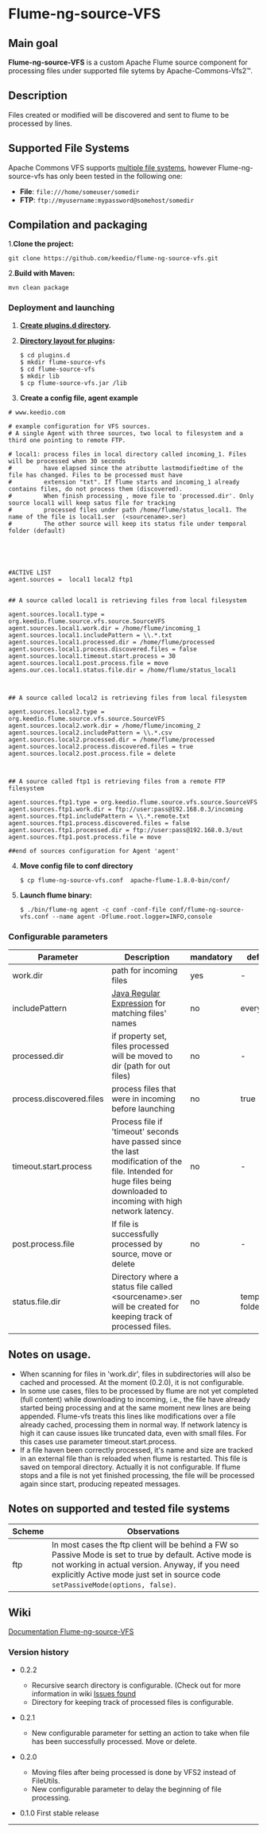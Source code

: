 # Flume-ng-source-VFS

## Main goal
**Flume-ng-source-VFS** is a custom Apache Flume source component for processing files under supported file sytems by Apache-Commons-Vfs2™.

## Description
Files created or modified will be discovered and sent to flume to be processed by lines.

## Supported File Systems
Apache Commons VFS supports [multiple file systems](https://commons.apache.org/proper/commons-vfs/filesystems.html), however Flume-ng-source-vfs has only been tested in the following one:

* **File**: `file:///home/someuser/somedir`
* **FTP**:  `ftp://myusername:mypassword@somehost/somedir`

## Compilation and packaging
1.**Clone the project:**
```
git clone https://github.com/keedio/flume-ng-source-vfs.git
```

2.**Build with Maven:**
```
mvn clean package
```

### Deployment and launching ###

1. **[Create plugins.d directory](https://flume.apache.org/FlumeUserGuide.html#the-plugins-d-directory).**
2. **[Directory layout for plugins](https://flume.apache.org/FlumeUserGuide.html#directory-layout-for-plugins):**

    ```
    $ cd plugins.d
    $ mkdir flume-source-vfs
    $ cd flume-source-vfs
    $ mkdir lib
    $ cp flume-source-vfs.jar /lib
     ```

3. **Create a config file, agent example**
````
# www.keedio.com

# example configuration for VFS sources.
# A single Agent with three sources, two local to filesystem and a third one pointing to remote FTP.

# local1: process files in local directory called incoming_1. Files will be processed when 30 seconds
#         have elapsed since the atributte lastmodifiedtime of the file has changed. Files to be processed must have
#         extension "txt". If flume starts and incoming_1 already contains files, do not process them (discovered).
#         When finish processing , move file to 'processed.dir'. Only source local1 will keep satus file for tracking
#         processed files under path /home/flume/status_local1. The name of the file is local1.ser  (<sourcename>.ser)
#         The other source will keep its status file under temporal folder (default)





#ACTIVE LIST
agent.sources =  local1 local2 ftp1


## A source called local1 is retrieving files from local filesystem

agent.sources.local1.type = org.keedio.flume.source.vfs.source.SourceVFS
agent.sources.local1.work.dir = /home/flume/incoming_1
agent.sources.local1.includePattern = \\.*.txt
agent.sources.local1.processed.dir = /home/flume/processed
agent.sources.local1.process.discovered.files = false
agent.sources.local1.timeout.start.process = 30
agent.sources.local1.post.process.file = move
agens.our.ces.local1.status.file.dir = /home/flume/status_local1



## A source called local2 is retrieving files from local filesystem

agent.sources.local2.type = org.keedio.flume.source.vfs.source.SourceVFS
agent.sources.local2.work.dir = /home/flume/incoming_2
agent.sources.local2.includePattern = \\.*.csv
agent.sources.local2.processed.dir = /home/flume/processed
agent.sources.local2.process.discovered.files = true
agent.sources.local2.post.process.file = delete



## A source called ftp1 is retrieving files from a remote FTP filesystem

agent.sources.ftp1.type = org.keedio.flume.source.vfs.source.SourceVFS
agent.sources.ftp1.work.dir = ftp://user:pass@192.168.0.3/incoming
agent.sources.ftp1.includePattern = \\.*.remote.txt
agent.sources.ftp1.process.discovered.files = false
agent.sources.ftp1.processed.dir = ftp://user:pass@192.168.0.3/out
agent.sources.ftp1.post.process.file = move

##end of sources configuration for Agent 'agent'
````


4. **Move config file to conf directory**

     ```
     $ cp flume-ng-source-vfs.conf  apache-flume-1.8.0-bin/conf/
     ```

5. **Launch flume binary:**

     ```
    $ ./bin/flume-ng agent -c conf -conf-file conf/flume-ng-source-vfs.conf --name agent -Dflume.root.logger=INFO,console
     ```

### Configurable parameters

|Parameter|Description|mandatory|default|observations|
|------|-----------|---|----|---|
|work.dir|path for incoming files|yes|-|/home/flume/incoming|
|includePattern| [Java Regular Expression](https://docs.oracle.com/javase/7/docs/api/java/util/regex/Pattern.html) for matching files' names|no|everything|"\\\\.*.txt" just txt files|
|processed.dir|if property set, files processed will be moved to dir (path for out files)|no|-|/home/flume/out, remember check for permissions
|process.discovered.files|process files that were in incoming before launching|no|true|true or false|
|timeout.start.process|Process file if 'timeout' seconds have passed since the last modification of the file. Intended for huge files being downloaded to incoming with high network latency. |no|- |For example 60 (seconds), The timeout set by this property is recalculated basis on 'getFileSystem.getLastModTimeAccuracy'|
|post.process.file|If file is successfully processed by source, move or delete|no|-|move or delete. Rememeber to check for permissions. If move files is set but target directory does not exists, file will not be moved.|
|status.file.dir|Directory where a status file called \<sourcename>.ser will be created for keeping track of processed files.|no|temporal folder|The serialized information is a simple map of filename vs size |

## Notes on usage.
+ When scanning for files in 'work.dir', files in subdirectories will also be cached and processed. At the moment (0.2.0), it is not configurable.
+ In some use cases, files to be processed by flume are not yet completed (full content) while downloading to incoming, i.e., the file have already started being processing and at the same moment new lines are being appended. Flume-vfs treats this lines like modifications over a file already cached, processing them in normal way. If network latency is high it can cause issues like truncated data, even with small files. For this cases use parameter timeout.start.process.
+ If a file haven been correctly processed, it's name and size are tracked in an external file than is reloaded when flume is restarted. This file is saved on temporal directory. Actually it is not configurable. If flume stops and a file is not yet finished processing, the file will be processed again since start, producing repeated messages.

## Notes on supported and tested file systems ##

| Scheme | Observations |
| ------ | ------ |
|  ftp  |   In most cases the ftp client will be behind a FW so Passive Mode is set to true by default. Active mode is not working in actual version. Anyway, if you need explicitly Active mode just set in source code `setPassiveMode(options, false)`.|

## Wiki
 [Documentation Flume-ng-source-VFS](https://github.com/keedio/Flume-ng-source-VFS/wiki)

### Version history #####
- 0.2.2
    + Recursive search directory is configurable. (Check out for more information in wiki [Issues found](https://github.com/keedio/Flume-ng-source-VFS/wiki/NOTES#issues-found)
    + Directory for keeping track of processed files is configurable.

- 0.2.1
    + New configurable parameter for setting an action to take when file has been successfully processed. Move or delete.
- 0.2.0
    + Moving files after being processed is done by VFS2 instead of FileUtils.
    + New configurable parameter to delay the beginning of file processing.
- 0.1.0 First stable release
* * *